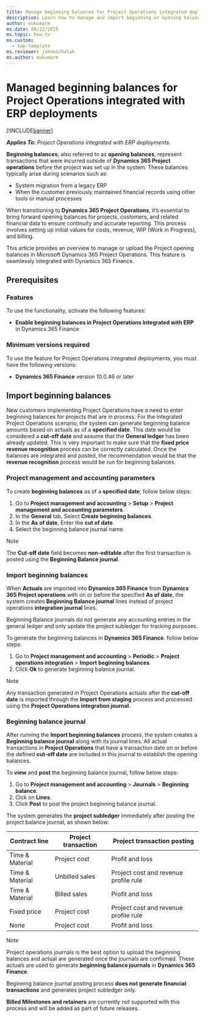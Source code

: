 ```yaml
---
title: Manage beginning balances for Project Operations integrated deployments
description: Learn how to manage and import beginning or opening balances into Microsoft Dynamics 365 Project Operations integrated with ERP.
author: mukumarm
ms.date: 09/22/2025
ms.topic: how-to
ms.custom: 
  - bap-template
ms.reviewer: johnmichalak
ms.author: mukumarm
---
```


# Managed beginning balances for Project Operations integrated with ERP deployments

[!INCLUDE[banner](../includes/banner.md)]

_**Applies To:** Project Operations integrated with ERP deployments._

**Beginning balances**, also referred to as **opening balances**, represent transactions that were incurred outside of **Dynamics 365 Project operations** before the project was set up in the system. These balances typically arise during scenarios such as:

* System migration from a legacy ERP
* When the customer previously maintained financial records using other tools or manual processes

When transitioning to **Dynamics 365 Project Operations**, it’s essential to bring forward opening balances for projects, customers, and related financial data to ensure continuity and accurate reporting. 
This process involves setting up initial values for costs, revenue, WIP (Work in Progress), and billing.

This article provides an overview to manage or upload the Project opening balances in Microsoft Dynamics 365 Project Operations. This feature is seamlessly integrated with Dynamics 365 Finance. 

## Prerequisites
### Features

To use the functionality, activate the following features:
- **Enable beginning balances in Project Operations Integrated with ERP** in Dynamics 365 Finance

### Minimum versions required

To use the feature for Project Operations integrated deployments, you must have the following versions:
- **Dynamics 365 Finance** version 10.0.46 or later

## Import beginning balances
New customers implementing Project Operations have a need to enter beginning balances for projects that are in process. For the integrated Project Operations scenario, the system can generate beginning balance amounts based on actuals as of a **specified date**. 
This date would be considered a **cut-off date** and assume that the **General ledger** has been already updated. 
This is very important to make sure that the **fixed price revenue recognition** process can be correctly calculated. 
Once the balances are integrated and posted, the recommendation would be that the **revenue recognition** process would be run for beginning balances. 

### Project management and accounting parameters
To create **beginning balances** as of a **specified date**, follow below steps:

1. Go to **Project management and accounting** > **Setup** > **Project management and accounting parameters**.
2. In the **General** tab, Select **Create beginning balances**.
3. In the **As of date**, Enter the **cut of date**.
4. Select the beginning balance journal name.

> [!NOTE]
> The **Cut-off date** field becomes **non-editable** after the first transaction is posted using the **Beginning Balance journal**.
> 
### Import beginning balances

When **Actuals** are imported into **Dynamics 365 Finance** from **Dynamics 365 Project operations** with on or before the specified **As of date**, the system creates **Beginning Balance journal** lines instead of project operations **integration journal** lines.

Beginning Balance journals do not generate any accounting entries in the general ledger and only update the project subledger for tracking purposes.

To generate the beginning balances in **Dynamics 365 Finance**. follow below steps:
1. Go to **Project management and accounting** > **Periodic** > **Project operations integration** > **Import beginning balances**.
2. Click **Ok** to generate beginning balance journal.

> [!NOTE]
> Any transaction generated in Project Operations actuals after the **cut-off date** is imported through the **Import from staging** process and processed using the **Project Operations integration journal**.
> 
### Beginning balance journal
After running the **Import beginning balances** process, the system creates a **Beginning balance journal** along with its journal lines.
All actual transactions in **Project Operations** that have a transaction date on or before the defined **cut-off date** are included in this journal to establish the opening balances.

To **view** and **post** the beginning balance journal, follow below steps:
1. Go to **Project management and accounting** > **Journals** > **Beginning balance**.
2. Clck on **Lines**.
3. Click **Post** to post the project beginning balance journal.

The system generates the **project subledger** immediately after posting the project balance journal, as shown below:

|Contract line|Project transaction|Project transaction posting|
|--|--|--|
|Time & Material|Project cost|Profit and loss|
|Time & Material|Unbilled sales|Project cost and revenue profile rule|
|Time & Material|Billed sales|Profit and loss|
|Fixed price|Project cost|Project cost and revenue profile rule|
|None|Project cost|Profit and loss|

> [!NOTE]
> Project operations journals is the best option to upload the beginning balances and actual are generated once the journals are confirmed. These actuals are used to generate **beginning balance journals** in **Dynamics 365 Finance**.
> 
> Beginning balance journal posting process **does not generate financial transactions** and generates project subledger only.
> 
> **Billed Milestones and retainers** are currently not supported with this process and will be added as part of future releases. 
